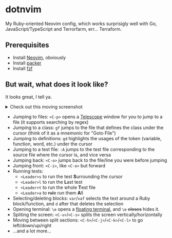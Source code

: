 # dotnvim

My Ruby-oriented Neovim config, which works surprisigly well with Go, JavaScript/TypeScript and Terrorfarm, err... Terraform.

## Prerequisites

- Install [Neovim](https://github.com/neovim/neovim), obviously
- Install [packer](https://github.com/wbthomason/packer.nvim)
- Install [fzf](https://github.com/junegunn/fzf)

## But wait, what does it look like?

It looks great, I tell ya.

<details>
<summary>Check out this moving screenshot</summary>

https://user-images.githubusercontent.com/5219775/194038362-8f18fd36-fadb-40ec-8e94-f066e49447ea.mov
</details>

- Jumping to files: `<C-p>` opens a [Telescope](https://github.com/nvim-telescope/telescope.nvim) window for you to jump to a file (it supports searching by regex)
- Jumping to a class: `gf` jumps to the file that defines the class under the cursor (think of it as a mnemonic for "Goto File")
- Jumping to definitions: `gd` highlights the usages of the token (variable, function, word, etc.) under the cursor
- Jumping to a test file: `:A` jumps to the test file corresponding to the source file where the cursor is, and vice versa
- Jumping back: `<C-o>` jumps back to the file/line you were before jumping
- Jumping front: `<C-i>`, like `<C-o>` but forward
- Running tests:
  - `<Leader>s` to run the test **S**urrounding the cursor
  - `<Leader>l` to run the **L**ast test
  - `<Leader>t` to run the whole **T**est file
  - `<Leader>a` to ~~rule~~ run them **A**ll
- Selecting/deleting blocks: `var`/`vaf` selects the text around a Ruby block/function, and `d` after that deletes the selection
- Opening terminal: `\e` opens a [floating terminal](https://github.com/voldikss/vim-floaterm), and `\e` ~~closes~~ hides it.
- Spliting the screen: `<C-v>`/`<C-s>` splits the screen vertically/horizontally
- Moving between split sections: `<C-h>`/`<C-j>`/`<C-k>`/`<C-l>` to go left/down/up/right
- ...and a lot more...
